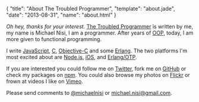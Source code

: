 {
  "title": "About The Troubled Programmer",
  "template": "about.jade",
  "date": "2013-08-31",
  "name": "about.html"
}

*Oh hey, thanks for your interest.* [The Troubled Programmer](/) is written by me, my name is Michael Nisi, I am a programmer. After years of [OOP](http://en.wikipedia.org/wiki/Object-oriented_programming), today, I am more given to functional programming. 

I write [JavaScript](https://developer.mozilla.org/en/JavaScript), [C](http://en.wikipedia.org/wiki/C_(programming_language)), [Objective-C](http://developer.apple.com/library/mac/#documentation/Cocoa/Conceptual/ObjectiveC/Introduction/introObjectiveC.html) and some [Erlang](http://www.erlang.org/). The two platforms I'm most excited about are [Node.js](http://nodejs.org/), [iOS](https://developer.apple.com/technologies/ios/), and [Erlang/OTP](http://learnyousomeerlang.com/what-is-otp).

If you are interested you could follow me on [Twitter](http://twitter.com/michaelnisi), fork me on [GitHub](https://github.com/michaelnisi) or check my packages on [npm](https://npmjs.org/~michaelnisi). You could also browse my photos on [Flickr](http://flickr.com/photos/michaelnisi) or frown at videos I like on [Vimeo](http://www.vimeo.com/user5635710/likes).

Please send comments to [@michaelnisi](http://twitter.com/michaelnisi) or <michael.nisi@gmail.com>.
